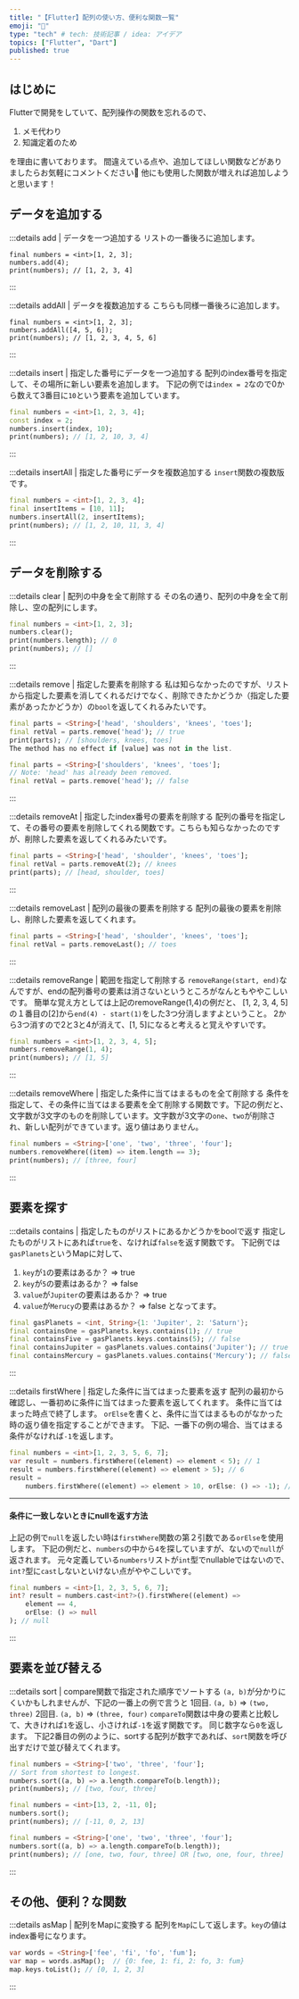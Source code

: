 ```yaml
---
title: "【Flutter】配列の使い方、便利な関数一覧"
emoji: "🎉"
type: "tech" # tech: 技術記事 / idea: アイデア
topics: ["Flutter", "Dart"]
published: true
---
```

## はじめに
Flutterで開発をしていて、配列操作の関数を忘れるので、
1. メモ代わり
2. 知識定着のため

を理由に書いております。
間違えている点や、追加してほしい関数などがありましたらお気軽にコメントください🙂
他にも使用した関数が増えれば追加しようと思います！

## データを追加する
:::details add | データを一つ追加する
リストの一番後ろに追加します。
```dart:
final numbers = <int>[1, 2, 3];
numbers.add(4);
print(numbers); // [1, 2, 3, 4]
```
:::

:::details addAll | データを複数追加する
こちらも同様一番後ろに追加します。
```dart:
final numbers = <int>[1, 2, 3];
numbers.addAll([4, 5, 6]);
print(numbers); // [1, 2, 3, 4, 5, 6]
```
:::

:::details insert | 指定した番号にデータを一つ追加する
配列のindex番号を指定して、その場所に新しい要素を追加します。
下記の例では`index = 2`なので0から数えて3番目に`10`という要素を追加しています。
```dart
final numbers = <int>[1, 2, 3, 4];
const index = 2;
numbers.insert(index, 10);
print(numbers); // [1, 2, 10, 3, 4]
```
:::

:::details insertAll | 指定した番号にデータを複数追加する
`insert`関数の複数版です。
```dart
final numbers = <int>[1, 2, 3, 4];
final insertItems = [10, 11];
numbers.insertAll(2, insertItems);
print(numbers); // [1, 2, 10, 11, 3, 4]
```
:::


## データを削除する
:::details clear | 配列の中身を全て削除する
その名の通り、配列の中身を全て削除し、空の配列にします。
```dart
final numbers = <int>[1, 2, 3];
numbers.clear();
print(numbers.length); // 0
print(numbers); // []
```
:::

:::details remove | 指定した要素を削除する
私は知らなかったのですが、リストから指定した要素を消してくれるだけでなく、削除できたかどうか（指定した要素があったかどうか）の`bool`を返してくれるみたいです。
```dart
final parts = <String>['head', 'shoulders', 'knees', 'toes'];
final retVal = parts.remove('head'); // true
print(parts); // [shoulders, knees, toes]
The method has no effect if [value] was not in the list.

final parts = <String>['shoulders', 'knees', 'toes'];
// Note: 'head' has already been removed.
final retVal = parts.remove('head'); // false
```
:::

:::details removeAt | 指定したindex番号の要素を削除する
配列の番号を指定して、その番号の要素を削除してくれる関数です。こちらも知らなかったのですが、削除した要素を返してくれるみたいです。
```dart
final parts = <String>['head', 'shoulder', 'knees', 'toes'];
final retVal = parts.removeAt(2); // knees
print(parts); // [head, shoulder, toes]
```
:::

:::details removeLast | 配列の最後の要素を削除する
配列の最後の要素を削除し、削除した要素を返してくれます。
```dart
final parts = <String>['head', 'shoulder', 'knees', 'toes'];
final retVal = parts.removeLast(); // toes
```
:::

:::details removeRange | 範囲を指定して削除する
`removeRange(start, end)`なんですが、endの配列番号の要素は消さないというところがなんともややこしいです。
簡単な覚え方としては上記のremoveRange(1,4)の例だと、
[1, 2, 3, 4, 5]の１番目の[2]から`end(4) - start(1)`をした3つ分消しますよということ。
2から3つ消すので2と3と4が消えて、[1, 5]になると考えると覚えやすいです。
```dart
final numbers = <int>[1, 2, 3, 4, 5];
numbers.removeRange(1, 4);
print(numbers); // [1, 5]
```
:::

:::details removeWhere | 指定した条件に当てはまるものを全て削除する
条件を指定して、その条件に当てはまる要素を全て削除する関数です。下記の例だと、文字数が3文字のものを削除しています。文字数が3文字の`one`、`two`が削除され、新しい配列ができています。返り値はありません。
```dart
final numbers = <String>['one', 'two', 'three', 'four'];
numbers.removeWhere((item) => item.length == 3);
print(numbers); // [three, four]
```
:::

## 要素を探す
:::details contains | 指定したものがリストにあるかどうかをboolで返す
指定したものがリストにあれば`true`を、なければ`false`を返す関数です。
下記例では`gasPlanets`というMapに対して、
1. `key`が`1`の要素はあるか？ => true
2. `key`が`5`の要素はあるか？ => false
3. `value`が`Jupiter`の要素はあるか？ => true
4. `value`が`Merucy`の要素はあるか？ => false
となってます。
```dart
final gasPlanets = <int, String>{1: 'Jupiter', 2: 'Saturn'};
final containsOne = gasPlanets.keys.contains(1); // true
final containsFive = gasPlanets.keys.contains(5); // false
final containsJupiter = gasPlanets.values.contains('Jupiter'); // true
final containsMercury = gasPlanets.values.contains('Mercury'); // false
```
:::

:::details firstWhere | 指定した条件に当てはまった要素を返す
配列の最初から確認し、一番初めに条件に当てはまった要素を返してくれます。
条件に当てはまった時点で終了します。
`orElse`を書くと、条件に当てはまるものがなかった時の返り値を指定することができます。
下記、一番下の例の場合、当てはまる条件がなければ`-1`を返します。
```dart
final numbers = <int>[1, 2, 3, 5, 6, 7];
var result = numbers.firstWhere((element) => element < 5); // 1
result = numbers.firstWhere((element) => element > 5); // 6
result =
    numbers.firstWhere((element) => element > 10, orElse: () => -1); // -1
```
-----
#### 条件に一致しないときにnullを返す方法
上記の例で`null`を返したい時は`firstWhere`関数の第２引数である`orElse`を使用します。
下記の例だと、`numbers`の中から`4`を探していますが、ないので`null`が返されます。
元々定義している`numbers`リストが`int`型でnullableではないので、`int?`型に`cast`しないといけない点がややこしいです。
```dart
final numbers = <int>[1, 2, 3, 5, 6, 7];
int? result = numbers.cast<int?>().firstWhere((element) =>
    element == 4, 
    orElse: () => null
); // null
```
:::

## 要素を並び替える
:::details sort | compare関数で指定された順序でソートする
`(a, b)`が分かりにくいかもしれませんが、下記の一番上の例で言うと
1回目. `(a, b)` => `(two, three)`
2回目. `(a, b)` => `(three, four)`
`compareTo`関数は中身の要素と比較して、大きければ`1`を返し、小さければ`-1`を返す関数です。
同じ数字なら`0`を返します。
下記2番目の例のように、sortする配列が数字であれば、`sort`関数を呼び出すだけで並び替えてくれます。
```dart
final numbers = <String>['two', 'three', 'four'];
// Sort from shortest to longest.
numbers.sort((a, b) => a.length.compareTo(b.length));
print(numbers); // [two, four, three]

final numbers = <int>[13, 2, -11, 0];
numbers.sort();
print(numbers); // [-11, 0, 2, 13]

final numbers = <String>['one', 'two', 'three', 'four'];
numbers.sort((a, b) => a.length.compareTo(b.length));
print(numbers); // [one, two, four, three] OR [two, one, four, three]
```
:::

## その他、便利？な関数
:::details asMap | 配列をMapに変換する
配列を`Map`にして返します。`key`の値はindex番号になります。
```dart
var words = <String>['fee', 'fi', 'fo', 'fum'];
var map = words.asMap();  // {0: fee, 1: fi, 2: fo, 3: fum}
map.keys.toList(); // [0, 1, 2, 3]
```
:::
